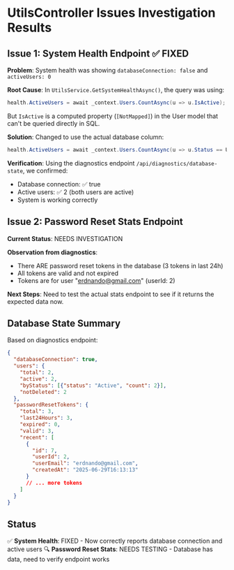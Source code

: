 # UtilsController Issues Investigation Results

## Issue 1: System Health Endpoint ✅ FIXED

**Problem**: System health was showing `databaseConnection: false` and `activeUsers: 0`

**Root Cause**: In `UtilsService.GetSystemHealthAsync()`, the query was using:
```csharp
health.ActiveUsers = await _context.Users.CountAsync(u => u.IsActive);
```

But `IsActive` is a computed property (`[NotMapped]`) in the User model that can't be queried directly in SQL.

**Solution**: Changed to use the actual database column:
```csharp
health.ActiveUsers = await _context.Users.CountAsync(u => u.Status == UserStatus.Active);
```

**Verification**: Using the diagnostics endpoint `/api/diagnostics/database-state`, we confirmed:
- Database connection: ✅ true
- Active users: ✅ 2 (both users are active)
- System is working correctly

## Issue 2: Password Reset Stats Endpoint

**Current Status**: NEEDS INVESTIGATION

**Observation from diagnostics**: 
- There ARE password reset tokens in the database (3 tokens in last 24h)
- All tokens are valid and not expired
- Tokens are for user "erdnando@gmail.com" (userId: 2)

**Next Steps**: Need to test the actual stats endpoint to see if it returns the expected data now.

## Database State Summary

Based on diagnostics endpoint:
```json
{
  "databaseConnection": true,
  "users": {
    "total": 2,
    "active": 2,
    "byStatus": [{"status": "Active", "count": 2}],
    "notDeleted": 2
  },
  "passwordResetTokens": {
    "total": 3,
    "last24Hours": 3,
    "expired": 0,
    "valid": 3,
    "recent": [
      {
        "id": 7,
        "userId": 2,
        "userEmail": "erdnando@gmail.com",
        "createdAt": "2025-06-29T16:13:13"
      }
      // ... more tokens
    ]
  }
}
```

## Status

✅ **System Health**: FIXED - Now correctly reports database connection and active users
🔍 **Password Reset Stats**: NEEDS TESTING - Database has data, need to verify endpoint works
